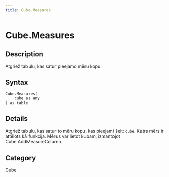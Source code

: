 ```yaml
---
title: Cube.Measures
---
```


# Cube.Measures


## Description

Atgriež tabulu, kas satur pieejamo mēru kopu.


## Syntax

```powerquery
Cube.Measures(
    cube as any
) as table
```


## Details

Atgriež tabulu, kas satur to mēru kopu, kas pieejami šeit: <code>cube</code>.    Katrs mērs ir attēlots kā funkcija. Mērus var lietot kubam, izmantojot Cube.AddMeasureColumn.



## Category
Cube
